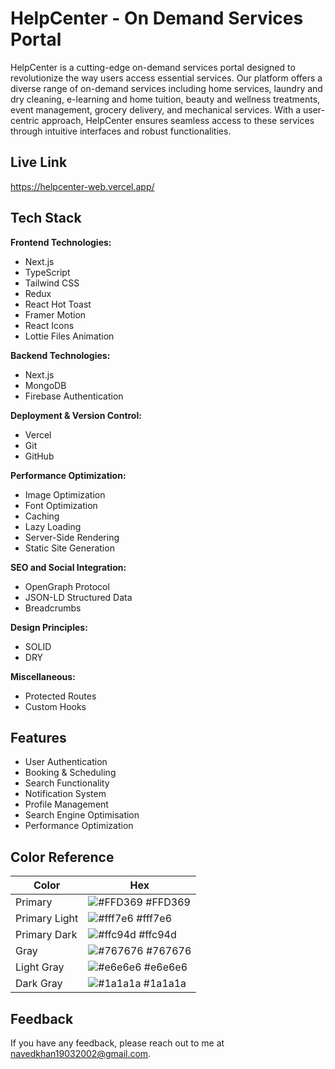 # HelpCenter - On Demand Services Portal

HelpCenter is a cutting-edge on-demand services portal designed to revolutionize the way users access essential services. Our platform offers a diverse range of on-demand services including home services, laundry and dry cleaning, e-learning and home tuition, beauty and wellness treatments, event management, grocery delivery, and mechanical services. With a user-centric approach, HelpCenter ensures seamless access to these services through intuitive interfaces and robust functionalities.

## Live Link

https://helpcenter-web.vercel.app/

## Tech Stack

**Frontend Technologies:**

- Next.js
- TypeScript
- Tailwind CSS
- Redux
- React Hot Toast
- Framer Motion
- React Icons
- Lottie Files Animation

**Backend Technologies:**

- Next.js
- MongoDB
- Firebase Authentication

**Deployment & Version Control:**

- Vercel
- Git
- GitHub

**Performance Optimization:**

- Image Optimization
- Font Optimization
- Caching
- Lazy Loading
- Server-Side Rendering
- Static Site Generation

**SEO and Social Integration:**

- OpenGraph Protocol
- JSON-LD Structured Data
- Breadcrumbs

**Design Principles:**

- SOLID
- DRY

**Miscellaneous:**

- Protected Routes
- Custom Hooks

## Features

- User Authentication
- Booking & Scheduling
- Search Functionality
- Notification System
- Profile Management
- Search Engine Optimisation
- Performance Optimization

## Color Reference

| Color         | Hex                                                              |
| ------------- | ---------------------------------------------------------------- |
| Primary       | ![#FFD369](https://via.placeholder.com/10/FFD369?text=+) #FFD369 |
| Primary Light | ![#fff7e6](https://via.placeholder.com/10/fff7e6?text=+) #fff7e6 |
| Primary Dark  | ![#ffc94d](https://via.placeholder.com/10/ffc94d?text=+) #ffc94d |
| Gray          | ![#767676](https://via.placeholder.com/10/767676?text=+) #767676 |
| Light Gray    | ![#e6e6e6](https://via.placeholder.com/10/e6e6e6?text=+) #e6e6e6 |
| Dark Gray     | ![#1a1a1a](https://via.placeholder.com/10/1a1a1a?text=+) #1a1a1a |

## Feedback

If you have any feedback, please reach out to me at navedkhan19032002@gmail.com.
